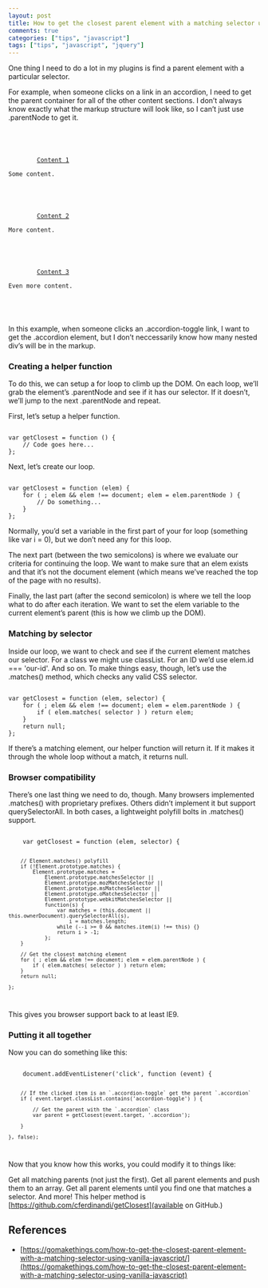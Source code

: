 ```yaml
---
layout: post
title: How to get the closest parent element with a matching selector using vanilla JavaScript
comments: true
categories: ["tips", "javascript"]
tags: ["tips", "javascript", "jquery"]
---
```


One thing I need to do a lot in my plugins is find a parent element with a particular selector.

For example, when someone clicks on a link in an accordion, I need to get the parent container for all of the other content sections. I don’t always know exactly what the markup structure will look like, so I can’t just use .parentNode to get it.

<code>
<div class="accordion">
	<div>
		<a class="accordion-toggle" href="#content-1">Content 1</a>
		<div id="content-1">Some content.</div>
	</div>
	<div>
		<a class="accordion-toggle" href="#content-2">Content 2</a>
		<div id="content-2">More content.</div>
	</div>
	<div>
		<a class="accordion-toggle" href="#content-3">Content 3</a>
		<div id="content-3">Even more content.</div>
	</div>
</div>
</code>

In this example, when someone clicks an .accordion-toggle link, I want to get the .accordion element, but I don’t neccessarily know how many nested div’s will be in the markup.

### Creating a helper function 

To do this, we can setup a for loop to climb up the DOM. On each loop, we’ll grab the element’s .parentNode and see if it has our selector. If it doesn’t, we’ll jump to the next .parentNode and repeat.

First, let’s setup a helper function.

<code>
var getClosest = function () {
	// Code goes here...
};
</code>

Next, let’s create our loop.

<code>
var getClosest = function (elem) {
	for ( ; elem && elem !== document; elem = elem.parentNode ) {
		// Do something...
	}
};
</code>

Normally, you’d set a variable in the first part of your for loop (something like var i = 0), but we don’t need any for this loop.

The next part (between the two semicolons) is where we evaluate our criteria for continuing the loop. We want to make sure that an elem exists and that it’s not the document element (which means we’ve reached the top of the page with no results).

Finally, the last part (after the second semicolon) is where we tell the loop what to do after each iteration. We want to set the elem variable to the current element’s parent (this is how we climb up the DOM).

### Matching by selector 

Inside our loop, we want to check and see if the current element matches our selector. For a class we might use classList. For an ID we’d use elem.id === 'our-id'. And so on. To make things easy, though, let’s use the .matches() method, which checks any valid CSS selector.

<code>
var getClosest = function (elem, selector) {
	for ( ; elem && elem !== document; elem = elem.parentNode ) {
		if ( elem.matches( selector ) ) return elem;
	}
	return null;
};
</code>

If there’s a matching element, our helper function will return it. If it makes it through the whole loop without a match, it returns null.

### Browser compatibility 

There’s one last thing we need to do, though. Many browsers implemented .matches() with proprietary prefixes. Others didn’t implement it but support querySelectorAll. In both cases, a lightweight polyfill bolts in .matches() support.

<code>
	var getClosest = function (elem, selector) {

		// Element.matches() polyfill
		if (!Element.prototype.matches) {
		    Element.prototype.matches =
		        Element.prototype.matchesSelector ||
		        Element.prototype.mozMatchesSelector ||
		        Element.prototype.msMatchesSelector ||
		        Element.prototype.oMatchesSelector ||
		        Element.prototype.webkitMatchesSelector ||
		        function(s) {
		            var matches = (this.document || this.ownerDocument).querySelectorAll(s),
		                i = matches.length;
		            while (--i >= 0 && matches.item(i) !== this) {}
		            return i > -1;
		        };
		}

		// Get the closest matching element
		for ( ; elem && elem !== document; elem = elem.parentNode ) {
			if ( elem.matches( selector ) ) return elem;
		}
		return null;

	};
</code>

This gives you browser support back to at least IE9.

### Putting it all together

Now you can do something like this:

<code>
	document.addEventListener('click', function (event) {

		// If the clicked item is an `.accordion-toggle` get the parent `.accordion`
		if ( event.target.classList.contains('accordion-toggle') ) {

			// Get the parent with the `.accordion` class
			var parent = getClosest(event.target, '.accordion');

		}

	}, false);
</code>

Now that you know how this works, you could modify it to things like:

Get all matching parents (not just the first).
Get all parent elements and push them to an array.
Get all parent elements until you find one that matches a selector.
And more!
This helper method is [https://github.com/cferdinandi/getClosest](available on GitHub.)

## References

* [https://gomakethings.com/how-to-get-the-closest-parent-element-with-a-matching-selector-using-vanilla-javascript/](https://gomakethings.com/how-to-get-the-closest-parent-element-with-a-matching-selector-using-vanilla-javascript)